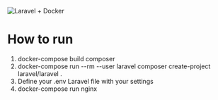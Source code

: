 ![Laravel + Docker](https://miro.medium.com/max/1400/1*lThfRGpuoHA0rcB6SQfrsQ@2x.png)


# How to run
1. docker-compose build composer
2. docker-compose run --rm --user laravel composer create-project laravel/laravel .
3. Define your .env Laravel file with your settings
4. docker-compose run nginx
